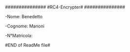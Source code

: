 ###############
#RC4-Encrypter#
###############

-Nome: Benedetto

-Cognome: Manoni

-N°Matricola:


#END of ReadMe file#
